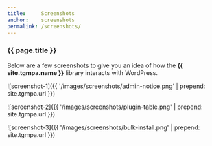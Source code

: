 ```yaml
---
title:     Screenshots
anchor:    screenshots
permalink: /screenshots/
---
```


### {{ page.title }}

Below are a few screenshots to give you an idea of how the **{{ site.tgmpa.name }}** library interacts with WordPress.

![screenshot-1]({{ '/images/screenshots/admin-notice.png' | prepend: site.tgmpa.url }})

![screenshot-2]({{ '/images/screenshots/plugin-table.png' | prepend: site.tgmpa.url }})

![screenshot-3]({{ '/images/screenshots/bulk-install.png' | prepend: site.tgmpa.url }})
